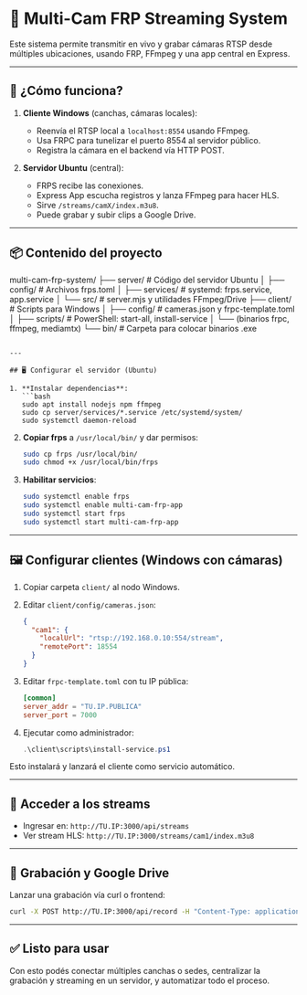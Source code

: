 
# 📡 Multi-Cam FRP Streaming System

Este sistema permite transmitir en vivo y grabar cámaras RTSP desde múltiples ubicaciones, usando FRP, FFmpeg y una app central en Express.

---

## 🧠 ¿Cómo funciona?

1. **Cliente Windows** (canchas, cámaras locales):  
   - Reenvía el RTSP local a `localhost:8554` usando FFmpeg.
   - Usa FRPC para tunelizar el puerto 8554 al servidor público.
   - Registra la cámara en el backend vía HTTP POST.

2. **Servidor Ubuntu** (central):  
   - FRPS recibe las conexiones.
   - Express App escucha registros y lanza FFmpeg para hacer HLS.
   - Sirve `/streams/camX/index.m3u8`.
   - Puede grabar y subir clips a Google Drive.

---

## 📦 Contenido del proyecto

multi-cam-frp-system/
├── server/                  # Código del servidor Ubuntu
│   ├── config/              # Archivos frps.toml
│   ├── services/            # systemd: frps.service, app.service
│   └── src/                 # server.mjs y utilidades FFmpeg/Drive
├── client/                  # Scripts para Windows
│   ├── config/              # cameras.json y frpc-template.toml
│   ├── scripts/             # PowerShell: start-all, install-service
│   └── (binarios frpc, ffmpeg, mediamtx)
└── bin/                     # Carpeta para colocar binarios .exe
```

---

## 🖥️ Configurar el servidor (Ubuntu)

1. **Instalar dependencias**:
   ```bash
   sudo apt install nodejs npm ffmpeg
   sudo cp server/services/*.service /etc/systemd/system/
   sudo systemctl daemon-reload
   ```

2. **Copiar frps** a `/usr/local/bin/` y dar permisos:
   ```bash
   sudo cp frps /usr/local/bin/
   sudo chmod +x /usr/local/bin/frps
   ```

3. **Habilitar servicios**:
   ```bash
   sudo systemctl enable frps
   sudo systemctl enable multi-cam-frp-app
   sudo systemctl start frps
   sudo systemctl start multi-cam-frp-app
   ```

---

## 🖼️ Configurar clientes (Windows con cámaras)

1. Copiar carpeta `client/` al nodo Windows.
2. Editar `client/config/cameras.json`:
   ```json
   {
     "cam1": {
       "localUrl": "rtsp://192.168.0.10:554/stream",
       "remotePort": 18554
     }
   }
   ```
3. Editar `frpc-template.toml` con tu IP pública:
   ```toml
   [common]
   server_addr = "TU.IP.PUBLICA"
   server_port = 7000
   ```

4. Ejecutar como administrador:
   ```powershell
   .\client\scripts\install-service.ps1
   ```

Esto instalará y lanzará el cliente como servicio automático.

---

## 🔗 Acceder a los streams

- Ingresar en: `http://TU.IP:3000/api/streams`
- Ver stream HLS: `http://TU.IP:3000/streams/cam1/index.m3u8`

---

## 📼 Grabación y Google Drive

Lanzar una grabación vía curl o frontend:
```bash
curl -X POST http://TU.IP:3000/api/record -H "Content-Type: application/json" -d '{ "camId": "cam1", "duration": 600 }'
```

---

## ✅ Listo para usar

Con esto podés conectar múltiples canchas o sedes, centralizar la grabación y streaming en un servidor, y automatizar todo el proceso.

